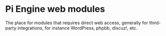 Pi Engine web modules
=====================

The place for modules that requires direct web access, generally for third-party integrations, for instance WordPress, phpbb, discuz!, etc.
